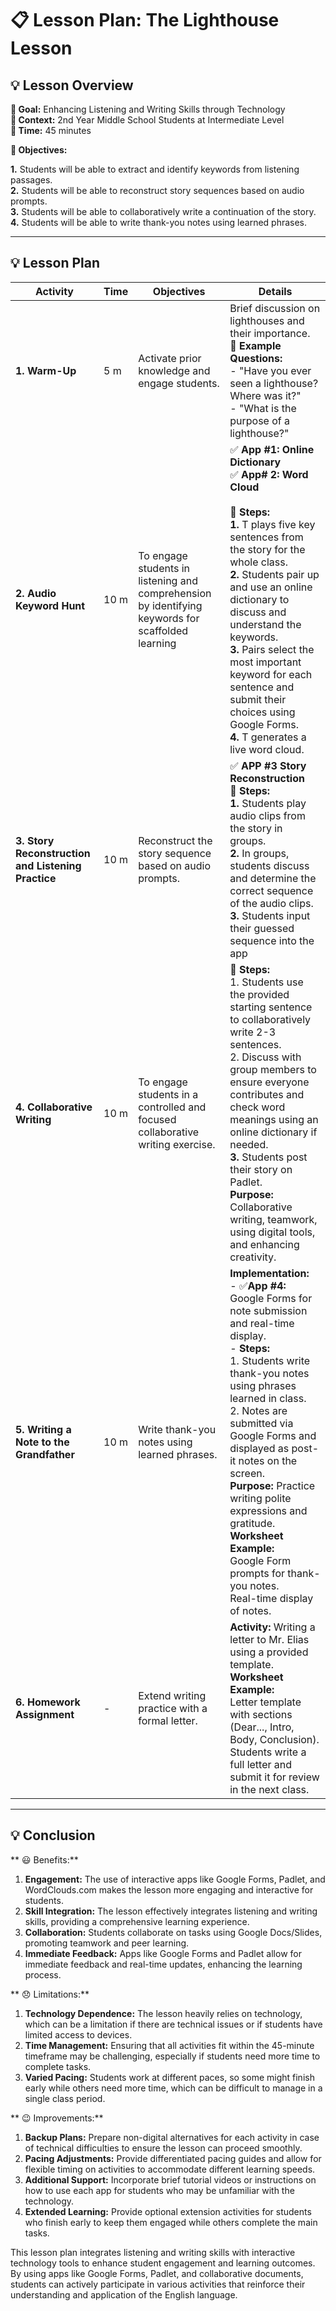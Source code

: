 #  📋 Lesson Plan: The Lighthouse Lesson

## 💡 Lesson Overview

  **🔹 Goal:** Enhancing Listening and Writing Skills through Technology    
  **🔹 Context:** 2nd Year Middle School Students at Intermediate Level  
  **🔹 Time:** 45 minutes  
  
  **🔹 Objectives:**   
  
**1️.** Students will be able to extract and identify keywords from listening passages.  
**2.** Students will be able to reconstruct story sequences based on audio prompts.  
**3.** Students will be able to collaboratively write a continuation of the story.  
**4.** Students will be able to write thank-you notes using learned phrases.  

---

## 💡 Lesson Plan

| **Activity** | **Time** | **Objectives** | **Details** |
|--------------|----------|---------------|-------------|
| **1. Warm-Up** | 5 m | Activate prior knowledge and engage students. | Brief discussion on lighthouses and their importance. <br>  **🔹 Example Questions:** <br>- "Have you ever seen a lighthouse? Where was it?" <br> - "What is the purpose of a lighthouse?" |
| **2. Audio Keyword Hunt** | 10 m | To engage students in listening and comprehension by identifying keywords for scaffolded learning | ✅ **App #1: Online Dictionary** <br>     ✅ **App# 2: Word Cloud** <br><br>🔹 **Steps:** <br> **1.** T plays five key sentences from the story for the whole class. <br> **2.**  Students pair up and use an online dictionary to discuss and understand the keywords. <br> **3.**  Pairs select the most important keyword for each sentence and submit their choices using Google Forms. <br>  **4.** T generates a live word cloud. <br> |🔹**Purpose:** Listening practice, understanding main ideas, and keyword learning. <br> 🔹**Worksheet Example:** <br> Google Form questions with multiple-choice options for keywords. <br> Live word cloud generation from collected responses. |
| **3. Story Reconstruction and Listening Practice** | 10 m | Reconstruct the story sequence based on audio prompts. | ✅ **APP #3  Story Reconstruction** <br> 🔹 **Steps:** <br> **1.**  Students play audio clips from the story in groups. <br> **2.**  In groups, students discuss and determine the correct sequence of the audio clips. <br> **3.** Students input their guessed sequence into the app <br>  |
| **4. Collaborative Writing** | 10 m | To engage students in a controlled and focused collaborative writing exercise. |  🔹 **Steps:** <br> 1. Students use the provided starting sentence to collaboratively write 2-3 sentences. <br> 2.  Discuss with group members to ensure everyone contributes and check word meanings using an online dictionary if needed. <br> **3.** Students post their story on Padlet. <br> **Purpose:** Collaborative writing, teamwork, using digital tools, and enhancing creativity. |
| **5. Writing a Note to the Grandfather** | 10 m | Write thank-you notes using learned phrases. | **Implementation:** <br> - ✅**App #4:** Google Forms for note submission and real-time display. <br> - **Steps:** <br> 1. Students write thank-you notes using phrases learned in class. <br> 2. Notes are submitted via Google Forms and displayed as post-it notes on the screen. <br> **Purpose:** Practice writing polite expressions and gratitude. <br> **Worksheet Example:** <br> Google Form prompts for thank-you notes. <br> Real-time display of notes. |
| **6. Homework Assignment** | - | Extend writing practice with a formal letter. | **Activity:** Writing a letter to Mr. Elias using a provided template. <br> **Worksheet Example:** <br> Letter template with sections (Dear..., Intro, Body, Conclusion). <br> Students write a full letter and submit it for review in the next class. |

---

## 💡 Conclusion

** 😃 Benefits:**
1. **Engagement:** The use of interactive apps like Google Forms, Padlet, and WordClouds.com makes the lesson more engaging and interactive for students.
2. **Skill Integration:** The lesson effectively integrates listening and writing skills, providing a comprehensive learning experience.
3. **Collaboration:** Students collaborate on tasks using Google Docs/Slides, promoting teamwork and peer learning.
4. **Immediate Feedback:** Apps like Google Forms and Padlet allow for immediate feedback and real-time updates, enhancing the learning process.

** 😞 Limitations:**
1. **Technology Dependence:** The lesson heavily relies on technology, which can be a limitation if there are technical issues or if students have limited access to devices.
2. **Time Management:** Ensuring that all activities fit within the 45-minute timeframe may be challenging, especially if students need more time to complete tasks.
3. **Varied Pacing:** Students work at different paces, so some might finish early while others need more time, which can be difficult to manage in a single class period.

** 😉 Improvements:**
1. **Backup Plans:** Prepare non-digital alternatives for each activity in case of technical difficulties to ensure the lesson can proceed smoothly.
2. **Pacing Adjustments:** Provide differentiated pacing guides and allow for flexible timing on activities to accommodate different learning speeds.
3. **Additional Support:** Incorporate brief tutorial videos or instructions on how to use each app for students who may be unfamiliar with the technology.
4. **Extended Learning:** Provide optional extension activities for students who finish early to keep them engaged while others complete the main tasks.

This lesson plan integrates listening and writing skills with interactive technology tools to enhance student engagement and learning outcomes. By using apps like Google Forms, Padlet, and collaborative documents, students can actively participate in various activities that reinforce their understanding and application of the English language.
